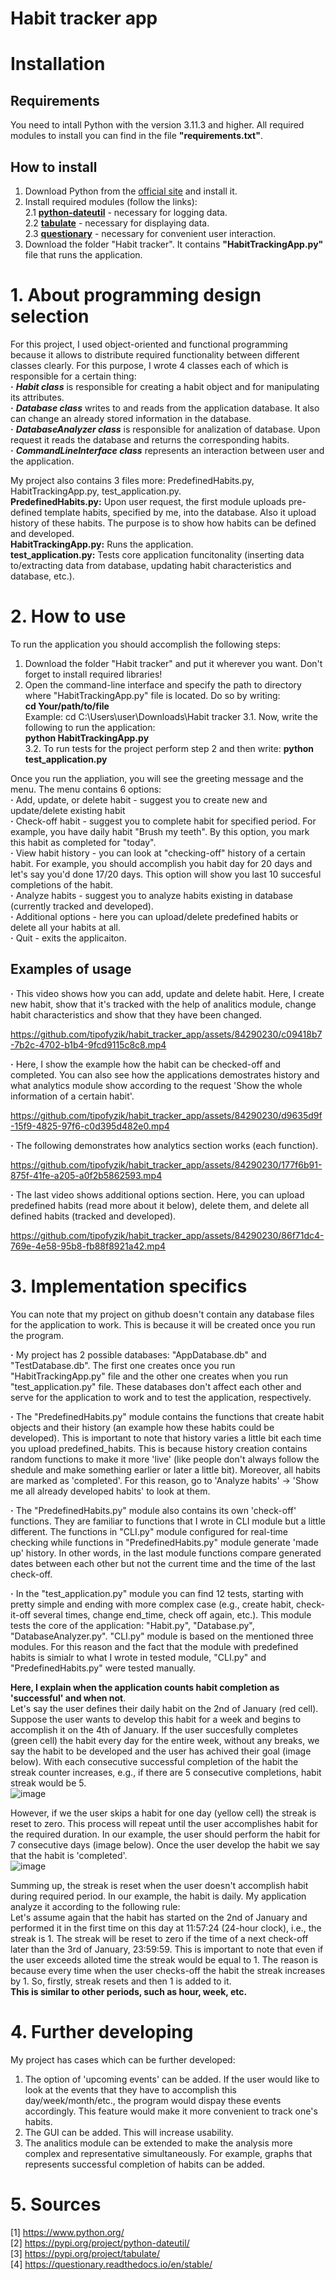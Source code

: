 # Habit tracker app


# Installation
## Requirements
You need to intall Python with the version 3.11.3 and higher.
All required modules to install you can find in the file **"requirements.txt"**.
## How to install
1. Download Python from the [official site](https://www.python.org/downloads/) and install it.  
2. Install required modules (follow the links):  
   2.1 [**python-dateutil**](https://pypi.org/project/python-dateutil/) - necessary for logging data.  
   2.2 [**tabulate**](https://pypi.org/project/tabulate/) - necessary for displaying data.  
   2.3 [**questionary**](https://questionary.readthedocs.io/en/stable/) - necessary for convenient user interaction.  
3. Download the folder "Habit tracker". It contains **"HabitTrackingApp.py"** file that runs the application.  


# 1. About programming design selection
For this project, I used object-oriented and functional programming because it allows to distribute required functionality between different classes clearly. For this purpose, I wrote 4 classes each of which is responsible for a certain thing:  
**·** **_Habit class_** is responsible for creating a habit object and for manipulating its attributes.  
**·** **_Database class_** writes to and reads from the application database. It also can change an already stored information in the database.  
**·** **_DatabaseAnalyzer class_** is responsible for analization of database. Upon request it reads the database and returns the corresponding habits.  
**·** **_CommandLineInterface class_** represents an interaction between user and the application.  

My project also contains 3 files more: PredefinedHabits.py, HabitTrackingApp.py, test_application.py.  
**PredefinedHabits.py:** Upon user request, the first module uploads pre-defined template habits, specified by me, into the database. Also it upload history of these habits. The purpose is to show how habits can be defined and developed.  
**HabitTrackingApp.py:** Runs the application.  
**test_application.py:** Tests core application funcitonality (inserting data to/extracting data from database, updating habit characteristics and database, etc.).  

# 2. How to use
To run the application you should accomplish the following steps:
1. Download the folder "Habit tracker" and put it wherever you want. Don't forget to install required libraries!
2. Open the command-line interface and specify the path to directory where "HabitTrackingApp.py" file is located. Do so by writing:  
**cd Your/path/to/file**  
Example: cd C:\Users\user\Downloads\Habit tracker
3.1. Now, write the following to run the application:  
**python HabitTrackingApp.py**  
3.2. To run tests for the project perform step 2 and then write:
**python test_application.py**

Once you run the appliation, you will see the greeting message and the menu. The menu contains 6 options:  
**·** Add, update, or delete habit - suggest you to create new and update/delete existing habit  
**·** Check-off habit - suggest you to complete habit for specified period. For example, you have daily habit "Brush my teeth". By this option, you mark this habit as completed for "today".  
**·** View habit history - you can look at "checking-off" history of a certain habit. For example, you should accomplish you habit day for 20 days and let's say you'd done 17/20 days. This option will show you last 10 succesful completions of the habit.  
**·** Analyze habits - suggest you to analyze habits existing in database (currently tracked and developed).  
**·** Additional options - here you can upload/delete predefined habits or delete all your habits at all.  
**·** Quit - exits the applicaiton.  


## Examples of usage
**·** This video shows how you can add, update and delete habit. Here, I create new habit, show that it's tracked with the help of analitics module, change habit characteristics and show that they have been changed.  


https://github.com/tipofyzik/habit_tracker_app/assets/84290230/c09418b7-7b2c-4702-b1b4-9fcd9115c8c8.mp4


**·** Here, I show the example how the habit can be checked-off and completed. You can also see how the applications demostrates history and what analytics module show according to the request 'Show the whole information of a certain habit'.


https://github.com/tipofyzik/habit_tracker_app/assets/84290230/d9635d9f-15f9-4825-97f6-c0d395d482e0.mp4


**·** The following demonstrates how analytics section works (each function).  


https://github.com/tipofyzik/habit_tracker_app/assets/84290230/177f6b91-875f-41fe-a205-a0f2b5862593.mp4


**·** The last video shows additional options section. Here, you can upload predefined habits (read more about it below), delete them, and delete all defined habits (tracked and developed).  


https://github.com/tipofyzik/habit_tracker_app/assets/84290230/86f71dc4-769e-4e58-95b8-fb88f8921a42.mp4



# 3. Implementation specifics
You can note that my project on github doesn't contain any database files for the application to work. This is because it will be created once you run the program.  

**·** My project has 2 possible databases: "AppDatabase.db" and "TestDatabase.db". The first one creates once you run "HabitTrackingApp.py" file and the other one creates when you run "test_application.py" file. These databases don't affect each other and serve for the application to work and to test the application, respectively.  

**·** The "PredefinedHabits.py" module contains the functions that create habit objects and their history (an example how these habits could be developed). This is important to note that history varies a little bit each time you upload predefined_habits. This is because history creation contains random functions to make it more 'live' (like people don't always follow the shedule and make something earlier or later a little bit). Moreover, all habits are marked as 'completed'. For this reason, go to 'Analyze habits' -> 'Show me all already developed habits' to look at them.  

**·** The "PredefinedHabits.py" module also contains its own 'check-off' functions. They are familiar to functions that I wrote in CLI module but a little different. The functions in "CLI.py" module configured for real-time checking while functions in "PredefinedHabits.py" module generate 'made up' history. In other words, in the last module functions compare generated dates between each other but not the current time and the time of the last check-off.

**·** In the "test_application.py" module you can find 12 tests, starting with pretty simple and ending with more complex case (e.g., create habit, check-it-off several times, change end_time, check off again, etc.). This module tests the core of the application: "Habit.py", "Database.py", "DatabaseAnalyzer.py". "CLI.py" module is based on the mentioned three modules. For this reason and the fact that the module with predefined habits is simialr to what I wrote in tested module, "CLI.py" and "PredefinedHabits.py" were tested manually.  

**Here, I explain when the application counts habit completion as 'successful' and when not**.  
Let's say the user defines their daily habit on the 2nd of January (red cell). Suppose the user wants to develop this habit for a week and begins to accomplish it on the 4th of January. If the user succesfully completes (green cell) the habit every day for the entire week, without any breaks, we say the habit to be developed and the user has achived their goal (image below). With each consecutive successful completion of the habit the streak counter increases, e.g., if there are 5 consecutive completions, habit streak would be 5.  
![image](https://github.com/tipofyzik/habit_tracker_app/assets/84290230/a89270d9-91c4-47d2-8b59-8c617b78cbdc)  

However, if we the user skips a habit for one day (yellow cell) the streak is reset to zero. This process will repeat until the user accomplishes habit for the required duration. In our example, the user should perform the habit for 7 consecutive days (image below). Once the user develop the habit we say that the habit is 'completed'.    
![image](https://github.com/tipofyzik/habit_tracker_app/assets/84290230/ea74a920-e354-48c6-9522-2a88b85d2f10)  

Summing up, the streak is reset when the user doesn't accomplish habit during required period. In our example, the habit is daily. My application analyze it according to the following rule:  
Let's assume again that the habit has started on the 2nd of January and performed it in the first time on this day at 11:57:24 (24-hour clock), i.e., the streak is 1. The streak will be reset to zero if the time of a next check-off later than the 3rd of January, 23:59:59. This is important to note that even if the user exceeds alloted time the streak would be equal to 1. The reason is because every time when the user checks-off the habit the streak increases by 1. So, firstly, streak resets and then 1 is added to it.  
**This is similar to other periods, such as hour, week, etc.**  


# 4. Further developing
My project has cases which can be further developed:  
1. The option of 'upcoming events' can be added. If the user would like to look at the events that they have to accomplish this day/week/month/etc., the program would dispay these events accordingly. This feature would make it more convenient to track one's habits.  
2. The GUI can be added. This will increase usability.
3. The analitics module can be extended to make the analysis more complex and representative simultaneously. For example, graphs that represents successful completion of habits can be added.  

# 5. Sources
[1] https://www.python.org/  
[2] https://pypi.org/project/python-dateutil/  
[3] https://pypi.org/project/tabulate/  
[4] https://questionary.readthedocs.io/en/stable/  
